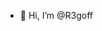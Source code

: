 - 👋 Hi, I’m @R3goff

<!---
R3goff/R3goff is a ✨ special ✨ repository because its `README.md` (this file) appears on your GitHub profile.
You can click the Preview link to take a look at your changes.
--->
